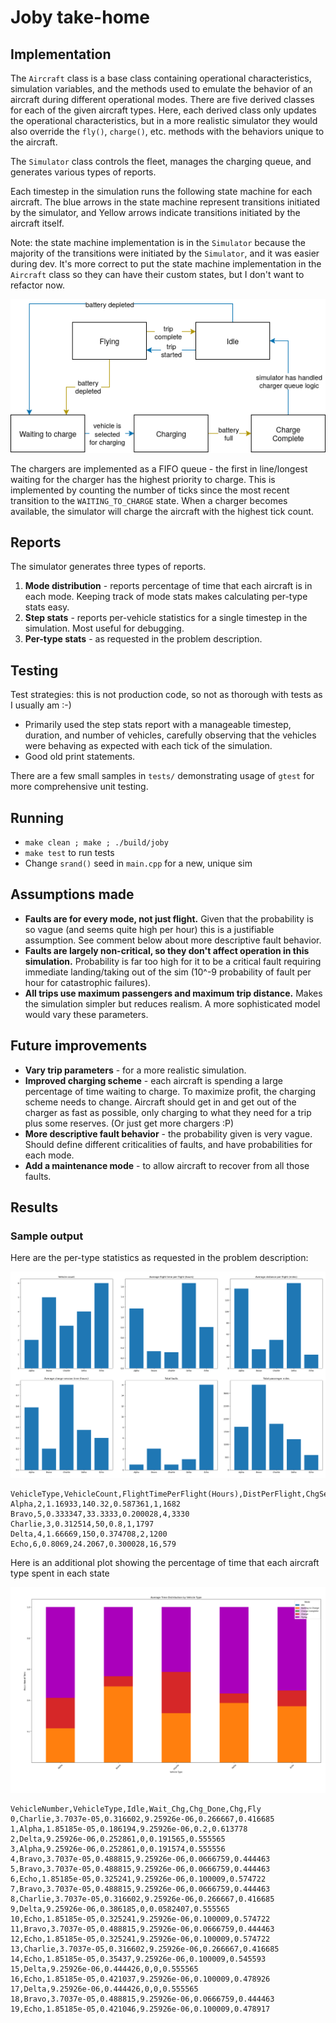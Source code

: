 
# Joby take-home

## Implementation

The `Aircraft` class is a base class containing operational characteristics, simulation variables, and the methods used to emulate the behavior of an aircraft during different operational modes. There are five derived classes for each of the given aircraft types. Here, each derived class only updates the operational characteristics, but in a more realistic simulator they would also override the `fly()`, `charge()`, etc. methods with the behaviors unique to the aircraft.

The `Simulator` class controls the fleet, manages the charging queue, and generates various types of reports.

Each timestep in the simulation runs the following state machine for each aircraft. The blue arrows in the state machine represent transitions initiated by the simulator, and Yellow arrows indicate transitions initiated by the aircraft itself.

Note: the state machine implementation is in the `Simulator` because the majority of the transitions were initiated by the `Simulator`, and it was easier during dev. It's more correct to put the state machine implementation in the `Aircraft` class so they can have their custom states, but I don't want to refactor now.

![State diagram](state_diagram.png)

The chargers are implemented as a FIFO queue - the first in line/longest waiting for the charger has the highest priority to charge. This is implemented by counting the number of ticks since the most recent transition to the `WAITING_TO_CHARGE` state. When a charger becomes available, the simulator will charge the aircraft with the highest tick count.

## Reports

The simulator generates three types of reports.

1. **Mode distribution** - reports percentage of time that each aircraft is in each mode. Keeping track of mode stats makes calculating per-type stats easy.
2. **Step stats** - reports per-vehicle statistics for a single timestep in the simulation. Most useful for debugging.
3. **Per-type stats** - as requested in the problem description.

## Testing

Test strategies: this is not production code, so not as thorough with tests as I usually am :-)
- Primarily used the step stats report with a manageable timestep, duration, and number of vehicles, carefully observing that the vehicles were behaving as expected with each tick of the simulation.
- Good old print statements.

There are a few small samples in `tests/` demonstrating usage of `gtest` for more comprehensive unit testing.

## Running

- `make clean ; make ; ./build/joby`
- `make test` to run tests
- Change `srand()` seed in `main.cpp` for a new, unique sim

## Assumptions made
- **Faults are for every mode, not just flight.** Given that the probability is so vague (and seems quite high per hour) this is a justifiable assumption. See comment below about more descriptive fault behavior.
- **Faults are largely non-critical, so they don't affect operation in this simulation.** Probability is far too high for it to be a critical fault requiring immediate landing/taking out of the sim (10^-9 probability of fault per hour for catastrophic failures).
- **All trips use maximum passengers and maximum trip distance.** Makes the simulation simpler but reduces realism. A more sophisticated model would vary these parameters.

## Future improvements
- **Vary trip parameters** - for a more realistic simulation.
- **Improved charging scheme** - each aircraft is spending a large percentage of time waiting to charge. To maximize profit, the charging scheme needs to change. Aircraft should get in and get out of the charger as fast as possible, only charging to what they need for a trip plus some reserves. (Or just get more chargers :P)
- **More descriptive fault behavior** - the probability given is very vague. Should define different criticalities of faults, and have probabilities for each mode.
- **Add a maintenance mode** - to allow aircraft to recover from all those faults.

## Results

### Sample output

Here are the per-type statistics as requested in the problem description:

![Per-type statistics](type_stats.png)

```
VehicleType,VehicleCount,FlightTimePerFlight(Hours),DistPerFlight,ChgSessionTime,TotalFaults,TotalPassengerMiles
Alpha,2,1.16933,140.32,0.587361,1,1682
Bravo,5,0.333347,33.3333,0.200028,4,3330
Charlie,3,0.312514,50,0.8,1,1797
Delta,4,1.66669,150,0.374708,2,1200
Echo,6,0.8069,24.2067,0.300028,16,579
```

Here is an additional plot showing the percentage of time that each aircraft type spent in each state

![Mode distribution](mode_stats.png)

```
VehicleNumber,VehicleType,Idle,Wait_Chg,Chg_Done,Chg,Fly
0,Charlie,3.7037e-05,0.316602,9.25926e-06,0.266667,0.416685
1,Alpha,1.85185e-05,0.186194,9.25926e-06,0.2,0.613778
2,Delta,9.25926e-06,0.252861,0,0.191565,0.555565
3,Alpha,9.25926e-06,0.252861,0,0.191574,0.555556
4,Bravo,3.7037e-05,0.488815,9.25926e-06,0.0666759,0.444463
5,Bravo,3.7037e-05,0.488815,9.25926e-06,0.0666759,0.444463
6,Echo,1.85185e-05,0.325241,9.25926e-06,0.100009,0.574722
7,Bravo,3.7037e-05,0.488815,9.25926e-06,0.0666759,0.444463
8,Charlie,3.7037e-05,0.316602,9.25926e-06,0.266667,0.416685
9,Delta,9.25926e-06,0.386185,0,0.0582407,0.555565
10,Echo,1.85185e-05,0.325241,9.25926e-06,0.100009,0.574722
11,Bravo,3.7037e-05,0.488815,9.25926e-06,0.0666759,0.444463
12,Echo,1.85185e-05,0.325241,9.25926e-06,0.100009,0.574722
13,Charlie,3.7037e-05,0.316602,9.25926e-06,0.266667,0.416685
14,Echo,1.85185e-05,0.35437,9.25926e-06,0.100009,0.545593
15,Delta,9.25926e-06,0.444426,0,0,0.555565
16,Echo,1.85185e-05,0.421037,9.25926e-06,0.100009,0.478926
17,Delta,9.25926e-06,0.444426,0,0,0.555565
18,Bravo,3.7037e-05,0.488815,9.25926e-06,0.0666759,0.444463
19,Echo,1.85185e-05,0.421046,9.25926e-06,0.100009,0.478917
```
